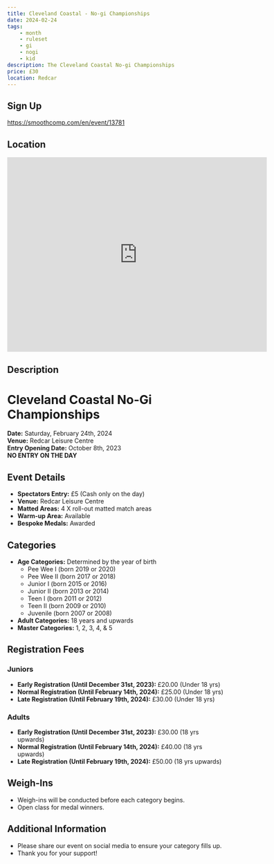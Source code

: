 ```yaml
---
title: Cleveland Coastal - No-gi Championships
date: 2024-02-24
tags:
    - month
    - ruleset
    - gi 
    - nogi 
    - kid
description: The Cleveland Coastal No-gi Championships
price: £30
location: Redcar
---
```

## Sign Up
https://smoothcomp.com/en/event/13781

## Location
<iframe src="https://www.google.com/maps/embed?pb=!1m17!1m12!1m3!1d2310.2522893284236!2d-1.0739136231897783!3d54.61716367268501!2m3!1f0!2f0!3f0!3m2!1i1024!2i768!4f13.1!3m2!1m1!2zNTTCsDM3JzAxLjgiTiAxwrAwNCcxNi44Ilc!5e0!3m2!1sen!2suk!4v1703194613966!5m2!1sen!2suk" width="600" height="450" style="border:0;" allowfullscreen="" loading="lazy" referrerpolicy="no-referrer-when-downgrade"></iframe>

## Description
# Cleveland Coastal No-Gi Championships

**Date:** Saturday, February 24th, 2024  
**Venue:** Redcar Leisure Centre  
**Entry Opening Date:** October 8th, 2023  
**NO ENTRY ON THE DAY**

## Event Details

- **Spectators Entry:** £5 (Cash only on the day)
- **Venue:** Redcar Leisure Centre
- **Matted Areas:** 4 X roll-out matted match areas
- **Warm-up Area:** Available
- **Bespoke Medals:** Awarded

## Categories

- **Age Categories:** Determined by the year of birth
  - Pee Wee I (born 2019 or 2020)
  - Pee Wee II (born 2017 or 2018)
  - Junior I (born 2015 or 2016)
  - Junior II (born 2013 or 2014)
  - Teen I (born 2011 or 2012)
  - Teen II (born 2009 or 2010)
  - Juvenile (born 2007 or 2008)
- **Adult Categories:** 18 years and upwards
- **Master Categories:** 1, 2, 3, 4, & 5

## Registration Fees

### Juniors
- **Early Registration (Until December 31st, 2023):** £20.00 (Under 18 yrs)
- **Normal Registration (Until February 14th, 2024):** £25.00 (Under 18 yrs)
- **Late Registration (Until February 19th, 2024):** £30.00 (Under 18 yrs)

### Adults
- **Early Registration (Until December 31st, 2023):** £30.00 (18 yrs upwards)
- **Normal Registration (Until February 14th, 2024):** £40.00 (18 yrs upwards)
- **Late Registration (Until February 19th, 2024):** £50.00 (18 yrs upwards)

## Weigh-Ins

- Weigh-ins will be conducted before each category begins.
- Open class for medal winners.

## Additional Information

- Please share our event on social media to ensure your category fills up.
- Thank you for your support!
